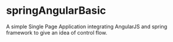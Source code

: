 # springAngularBasic
A simple Single Page Application integrating AngularJS and spring framework to give an idea of control flow.
